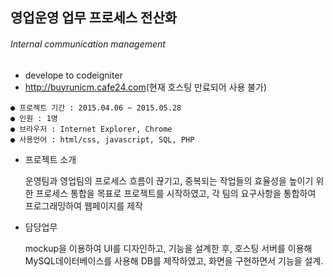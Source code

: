 ## 영업운영 업무 프로세스 전산화
###### Internal communication management
- develope to codeigniter
- <http://buyrunicm.cafe24.com>(현재 호스팅 만료되어 사용 불가)

```
● 프로젝트 기간 : 2015.04.06 ~ 2015.05.28
● 인원 : 1명
● 브라우저 : Internet Explorer, Chrome
● 사용언어 : html/css, javascript, SQL, PHP
```
* 프로젝트 소개

  운영팀과 영업팀의 프로세스 흐름이 끊기고, 중복되는 작업들의 효율성을 높이기 위한 프로세스 통합을 목표로 프로젝트를 시작하였고, 각 팀의 요구사항을 통합하여 프로그래밍하여 웹페이지를 제작

* 담당업무
 
  mockup을 이용하여 UI를 디자인하고, 기능을 설계한 후, 호스팅 서버를 이용해 MySQL데이터베이스를 사용해 DB를 제작하였고, 화면을 구현하면서 기능을 설계. 
